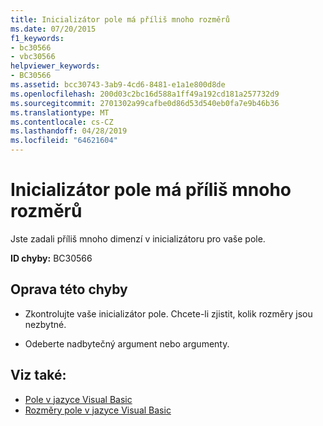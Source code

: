 ```yaml
---
title: Inicializátor pole má příliš mnoho rozměrů
ms.date: 07/20/2015
f1_keywords:
- bc30566
- vbc30566
helpviewer_keywords:
- BC30566
ms.assetid: bcc30743-3ab9-4cd6-8481-e1a1e800d8de
ms.openlocfilehash: 200d03c2bc16d588a1ff49a192cd181a257732d9
ms.sourcegitcommit: 2701302a99cafbe0d86d53d540eb0fa7e9b46b36
ms.translationtype: MT
ms.contentlocale: cs-CZ
ms.lasthandoff: 04/28/2019
ms.locfileid: "64621604"
---
```

# <a name="array-initializer-has-too-many-dimensions"></a>Inicializátor pole má příliš mnoho rozměrů
Jste zadali příliš mnoho dimenzí v inicializátoru pro vaše pole.  
  
 **ID chyby:** BC30566  
  
## <a name="to-correct-this-error"></a>Oprava této chyby  
  
- Zkontrolujte vaše inicializátor pole. Chcete-li zjistit, kolik rozměry jsou nezbytné.  
  
- Odeberte nadbytečný argument nebo argumenty.  
  
## <a name="see-also"></a>Viz také:

- [Pole v jazyce Visual Basic](~/docs/visual-basic/programming-guide/language-features/arrays/index.md)
- [Rozměry pole v jazyce Visual Basic](~/docs/visual-basic/programming-guide/language-features/arrays/array-dimensions.md)
